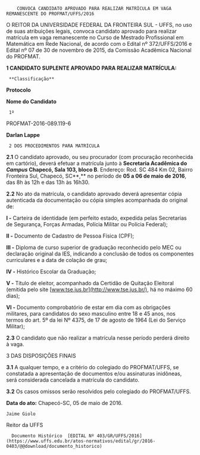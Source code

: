         CONVOCA CANDIDATO APROVADO PARA REALIZAR MATRÍCULA EM VAGA REMANESCENTE DO PROFMAT/UFFS/2016  

O REITOR DA UNIVERSIDADE FEDERAL DA FRONTEIRA SUL - UFFS, no uso de suas atribuições legais, convoca candidato aprovado para realizar matrícula em vaga remanescente no Curso de Mestrado Profissional em Matemática em Rede Nacional, de acordo com o Edital nº 372/UFFS/2016 e Edital nº 07 de 30 de novembro de 2015, da Comissão Acadêmica Nacional do PROFMAT.

 **1 CANDIDATO SUPLENTE APROVADO PARA REALIZAR MATRÍCULA:**

     **Classificação**

   **Protocolo**

   **Nome do Candidato**

     1º

   PROFMAT-2016-089.119-6

   **Darlan Lappe**

     2 DOS PROCEDIMENTOS PARA MATRÍCULA

 **2.1** O candidato aprovado, ou seu procurador (com procuração reconhecida em cartório), deverá efetuar a matrícula junto à **Secretaria Acadêmica do *Campus* Chapecó, Sala 103, bloco B**. Endereço: Rod. SC 484 Km 02, Bairro Fronteira Sul, Chapecó, SC**,** no período de **05 a 06 de maio de 2016**, das 8h às 12h e das 13h às 16h30.

 **2.2** No ato da matrícula, o candidato aprovado deverá apresentar cópia autenticada da documentação ou cópia simples acompanhada do original de:

 **I -** Carteira de identidade (em perfeito estado, expedida pelas Secretarias de Segurança, Forças Armadas, Polícia Militar ou Polícia Federal);

 **II -** Documento de Cadastro de Pessoa Física (CPF);

 **III -** Diploma de curso superior de graduação reconhecido pelo MEC ou declaração original da IES, indicando a conclusão de todos os componentes curriculares e a data de colação de grau;

 **IV -** Histórico Escolar da Graduação;

 **V -** Título de eleitor, acompanhado da Certidão de Quitação Eleitoral (emitida pelo site [www.tse.jus.br](http://www.tse.jus.br/), há no máximo 60 dias);

 **VI -** Documento comprobatório de estar em dia com as obrigações militares, para candidatos do sexo masculino entre 18 e 45 anos, nos termos do art. 5º da lei Nº 4375, de 17 de agosto de 1964 (Lei do Serviço Militar);

 **2.3** O candidato que não realizar a matrícula nesse período perderá direito à vaga.

 3 DAS DISPOSIÇÕES FINAIS

 **3.1** A qualquer tempo, e a critério do colegiado do PROFMAT/UFFS, se constatada a apresentação de documentos e/ou assinaturas inidôneas, será considerada cancelada a matrícula do candidato.

 **3.2** Os casos omissos serão resolvidos pelo colegiado do PROFMAT/UFFS.

  

   **Data do ato:** Chapecó-SC, 05 de maio de 2016.   
 

    Jaime Giolo   
 Reitor da UFFS 

      Documento Histórico  [EDITAL Nº 403/GR/UFFS/2016](https://www.uffs.edu.br/atos-normativos/edital/gr/2016-0403/@@download/documento_historico)     
      